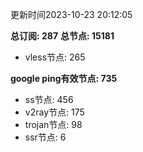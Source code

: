 更新时间2023-10-23 20:12:05

**总订阅: 287**
**总节点: 15181**
- vless节点: 265

**google ping有效节点: 735**
- ss节点: 456
- v2ray节点: 175
- trojan节点: 98
- ssr节点: 6
